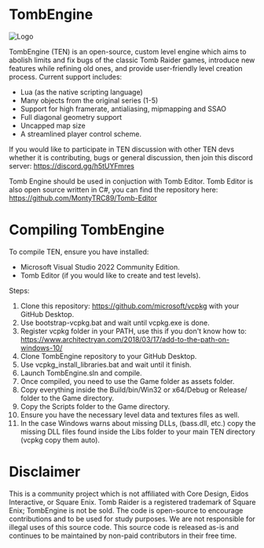 # TombEngine 

![Logo](https://github.com/MontyTRC89/TombEngine/assets/80340234/f22c9ca9-7159-467f-b8ad-7bb32274a278)

TombEngine (TEN) is an open-source, custom level engine which aims to abolish limits and fix bugs of the classic Tomb Raider games, introduce new features while refining old ones, and provide user-friendly level creation process. Current support includes:
- Lua (as the native scripting language)
- Many objects from the original series (1-5)
- Support for high framerate, antialiasing, mipmapping and SSAO
- Full diagonal geometry support
- Uncapped map size
- A streamlined player control scheme.

If you would like to participate in TEN discussion with other TEN devs whether it is contributing, bugs or general discussion, then join this discord server: https://discord.gg/h5tUYFmres

Tomb Engine should be used in conjuction with Tomb Editor. Tomb Editor is also open source written in C#, you can find the repository here: https://github.com/MontyTRC89/Tomb-Editor

# Compiling TombEngine
To compile TEN, ensure you have installed:
- Microsoft Visual Studio 2022 Community Edition.
- Tomb Editor (if you would like to create and test levels).

Steps:
1) Clone this repository: https://github.com/microsoft/vcpkg with your GitHub Desktop.
2) Use bootstrap-vcpkg.bat and wait until vcpkg.exe is done.
3) Register vcpkg folder in your PATH, use this if you don't know how to: https://www.architectryan.com/2018/03/17/add-to-the-path-on-windows-10/
4) Clone TombEngine repository to your GitHub Desktop.
5) Use vcpkg_install_libraries.bat and wait until it finish.
6) Launch TombEngine.sln and compile.
7) Once compiled, you need to use the Game folder as assets folder.
8) Copy everything inside the Build/bin/Win32 or x64/Debug or Release/ folder to the Game directory.
9) Copy the Scripts folder to the Game directory.
10) Ensure you have the necessary level data and textures files as well.
11) In the case Windows warns about missing DLLs, (bass.dll, etc.) copy the missing DLL files found inside the Libs folder to your main TEN directory (vcpkg copy them auto).

# Disclaimer
This is a community project which is not affiliated with Core Design, Eidos Interactive, or Square Enix. Tomb Raider is a registered trademark of Square Enix; TombEngine is not be sold. The code is open-source to encourage contributions and to be used for study purposes. We are not responsible for illegal uses of this source code. This source code is released as-is and continues to be maintained by non-paid contributors in their free time.

